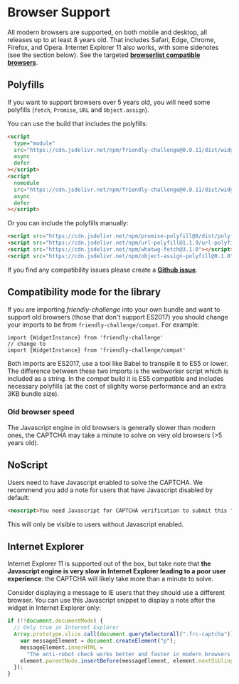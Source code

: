 # Browser Support

All modern browsers are supported, on both mobile and desktop, all releases up to at least 8 years old. That includes Safari, Edge, Chrome, Firefox, and Opera. Internet Explorer 11 also works, with some sidenotes (see the section below). See the targeted [**browserlist compatible browsers**](https://browserslist.dev/?q=c2luY2UgMjAxMywgbm90IGRlYWQsIG5vdCBpZSA8PTEwLCBub3QgaWVfbW9iIDw9IDEx).

## Polyfills

If you want to support browsers over 5 years old, you will need some polyfills (`fetch`, `Promise`, `URL` and `Object.assign`).

You can use the build that includes the polyfills:

```html
<script
  type="module"
  src="https://cdn.jsdelivr.net/npm/friendly-challenge@0.9.11/dist/widget.module.min.js"
  async
  defer
></script>
<script
  nomodule
  src="https://cdn.jsdelivr.net/npm/friendly-challenge@0.9.11/dist/widget.polyfilled.min.js"
  async
  defer
></script>
```

Or you can include the polyfills manually:

```html
<script src="https://cdn.jsdelivr.net/npm/promise-polyfill@8/dist/polyfill.min.js"></script>
<script src="https://cdn.jsdelivr.net/npm/url-polyfill@1.1.9/url-polyfill.min.js"></script>
<script src="https://cdn.jsdelivr.net/npm/whatwg-fetch@3.1.0"></script>
<script src="https://cdn.jsdelivr.net/npm/object-assign-polyfill@0.1.0"></script>
```

If you find any compatibility issues please create a [**Github issue**](https://github.com/FriendlyCaptcha/friendly-challenge/issues).

## Compatibility mode for the library

If you are importing _friendly-challenge_ into your own bundle and want to support old browsers (those that don't support ES2017) you should change your imports to be from `friendly-challenge/compat`. For example:

```
import {WidgetInstance} from 'friendly-challenge'
// change to
import {WidgetInstance} from 'friendly-challenge/compat'
```

Both imports are ES2017, use a tool like Babel to transpile it to ES5 or lower. The difference between these two imports is the webworker script which is included as a string. In the _compat_ build it is ES5 compatible and includes necessary polyfills (at the cost of slighlty worse performance and an extra 3KB bundle size).

### Old browser speed

The Javascript engine in old browsers is generally slower than modern ones, the CAPTCHA may take a minute to solve on very old browsers (>5 years old).

## NoScript

Users need to have Javascript enabled to solve the CAPTCHA. We recommend you add a note for users that have Javascript disabled by default:

```html
<noscript>You need Javascript for CAPTCHA verification to submit this form.</noscript>
```

This will only be visible to users without Javascript enabled.

## Internet Explorer

Internet Explorer 11 is supported out of the box, but take note that **the Javascript engine is very slow in Internet Explorer leading to a poor user experience**: the CAPTCHA will likely take more than a minute to solve.

Consider displaying a message to IE users that they should use a different browser. You can use this Javascript snippet to display a note after the widget in Internet Explorer only:

```javascript
if (!!document.documentMode) {
  // Only true in Internet Explorer
  Array.prototype.slice.call(document.querySelectorAll(".frc-captcha")).forEach(function (element) {
    var messageElement = document.createElement("p");
    messageElement.innerHTML =
      "The anti-robot check works better and faster in modern browsers such as Edge, Firefox, or Chrome. Please consider updating your browser";
    element.parentNode.insertBefore(messageElement, element.nextSibling);
  });
}
```
